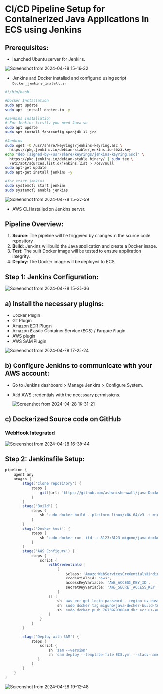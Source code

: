 # CI/CD Pipeline Setup for Containerized Java Applications in ECS using Jenkins

## Prerequisites:
- launched Ubuntu server for Jenkins.

![Screenshot from 2024-04-28 15-16-32](https://github.com/jyotiSharma099/scipio-erp/assets/86827121/b5544f19-10d9-45fa-b5f0-fc6e6c067a98)

- Jenkins and Docker installed and configured using script `Docker_jenkins_install.sh`

```bash
#!/bin/bash

#Docker Installation
sudo apt update 
sudo apt  install docker.io -y

#Jenkins Installation 
# For Jenkins firstly you need Java so 
sudo apt update
sudo apt install fontconfig openjdk-17-jre

#Jenkins
sudo wget -O /usr/share/keyrings/jenkins-keyring.asc \
  https://pkg.jenkins.io/debian-stable/jenkins.io-2023.key
echo "deb [signed-by=/usr/share/keyrings/jenkins-keyring.asc]" \
  https://pkg.jenkins.io/debian-stable binary/ | sudo tee \
  /etc/apt/sources.list.d/jenkins.list > /dev/null
sudo apt-get update
sudo apt-get install jenkins -y

#for start jenkins
sudo systemctl start jenkins
sudo systemctl enable jenkins

```

![Screenshot from 2024-04-28 15-32-59](https://github.com/jyotiSharma099/scipio-erp/assets/86827121/5eda5820-3f8d-45bc-8a8a-a8f879b8ee9d)


- AWS CLI installed on Jenkins server.

## Pipeline Overview:
1. **Source**: The pipeline will be triggered by changes in the source code repository.
2. **Build**: Jenkins will build the Java application and create a Docker image.
3. **Test**: The built Docker image will be tested to ensure application integrity.
4. **Deploy**: The Docker image will be deployed to ECS.

## Step 1: Jenkins Configuration:

![Screenshot from 2024-04-28 15-35-36](https://github.com/jyotiSharma099/scipio-erp/assets/86827121/c20ef191-3c08-491e-b14d-68e6972a569f)


## a) **Install the necessary plugins**:

  - Docker Plugin
  - Git Plugin
  - Amazon ECR Plugin
  - Amazon Elastic Container Service (ECS) / Fargate Plugin
  - AWS plugin
  - AWS SAM Plugin


![Screenshot from 2024-04-28 17-25-24](https://github.com/jyotiSharma099/scipio-erp/assets/86827121/1fd58eb5-27d8-4113-ab1e-880729f17375)


     


## b) **Configure Jenkins to communicate with your AWS account**:
  - Go to Jenkins dashboard > Manage Jenkins > Configure System.
  - Add AWS credentials with the necessary permissions.

      ![Screenshot from 2024-04-28 16-31-21](https://github.com/jyotiSharma099/scipio-erp/assets/86827121/09427c13-0fd9-45b6-b9e5-a7663a25a564)



## c) **Dockerized Source code on GitHub**

### WebHook Integrated

![Screenshot from 2024-04-28 16-39-44](https://github.com/jyotiSharma099/scipio-erp/assets/86827121/736acb1e-6c29-4d53-893f-d80c7ef9a688)



## Step 2: Jenkinsfile Setup:

```groovy
pipeline {
    agent any
    stages {
        stage('Clone repository') {
            steps {
                git([url: 'https://github.com/ashwaishenwall/java-Dockerized.git', branch: 'main'])
            }
        }
        stage('Build') {
            steps {
                sh 'sudo docker build --platform linux/x86_64/v3 -t miguno/java-docker-build-tutorial:latest .'
            }
        }
        stage('Docker test') {
            steps {
                sh 'sudo docker run -itd -p 8123:8123 miguno/java-docker-build-tutorial:latest'
            }
        }
        stage('AWS Configure') {
            steps {
                script {
                    withCredentials([
                        [
                            $class: 'AmazonWebServicesCredentialsBinding',
                            credentialsId: 'aws',
                            accessKeyVariable: 'AWS_ACCESS_KEY_ID',
                            secretKeyVariable: 'AWS_SECRET_ACCESS_KEY'
                        ]
                    ]) {
                        sh 'aws ecr get-login-password --region us-east-1 | docker login --username AWS --password-stdin 767397830848.dkr.ecr.us-east-1.amazonaws.com'
                        sh 'sudo docker tag miguno/java-docker-build-tutorial:latest 767397830848.dkr.ecr.us-east-1.amazonaws.com/java:latest'
                        sh 'sudo docker push 767397830848.dkr.ecr.us-east-1.amazonaws.com/java:latest'
                    }
                }
            }
        }

        stage('Deploy with SAM') {
            steps {
                script {
                    sh 'sam --version'
                    sh 'sam deploy --template-file ECS.yml --stack-name my-ecs-stack --capabilities CAPABILITY_IAM --region us-east-1'
               }
            }
        }
    }
}

```




![Screenshot from 2024-04-28 19-12-48](https://github.com/jyotiSharma099/scipio-erp/assets/86827121/18211c08-596e-47ff-935d-e5cd3049e89a)

